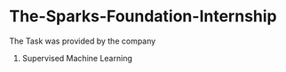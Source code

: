 # The-Sparks-Foundation-Internship
The Task was provided by the company
1) Supervised Machine Learning
